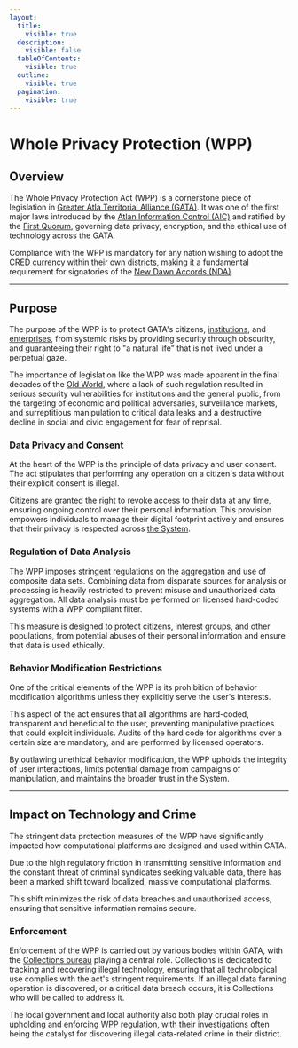```yaml
---
layout:
  title:
    visible: true
  description:
    visible: false
  tableOfContents:
    visible: true
  outline:
    visible: true
  pagination:
    visible: true
---
```


# Whole Privacy Protection (WPP)

## **Overview**

The Whole Privacy Protection Act (WPP) is a cornerstone piece of legislation in [Greater Atla Territorial Alliance (GATA)](../the-basics.md). It was one of the first major laws introduced by the [Atlan Information Control (AIC)](../institutions/atlan-information-control.md) and ratified by the [First Quorum](governance.md#the-first-quorum), governing data privacy, encryption, and the ethical use of technology across the GATA.

Compliance with the WPP is mandatory for any nation wishing to adopt the [CRED currency](money.md#credits-currency) within their own [districts](districts.md), making it a fundamental requirement for signatories of the [New Dawn Accords (NDA)](new-dawn-accords.md).

***

## **Purpose**

The purpose of the WPP is to protect GATA's citizens, [institutions](../institutions/), and [enterprises](../enterprise/), from systemic risks by providing security through obscurity, and guaranteeing their right to "a natural life" that is not lived under a perpetual gaze.

The importance of legislation like the WPP was made apparent in the final decades of the [Old World](../../history/the-old-world.md), where a lack of such regulation resulted in serious security vulnerabilities for institutions and the general public, from the targeting of economic and political adversaries, surveillance markets, and surreptitious manipulation to critical data leaks and a destructive decline in social and civic engagement for fear of reprisal.

### **Data Privacy and Consent**

At the heart of the WPP is the principle of data privacy and user consent. The act stipulates that performing any operation on a citizen's data without their explicit consent is illegal.

Citizens are granted the right to revoke access to their data at any time, ensuring ongoing control over their personal information. This provision empowers individuals to manage their digital footprint actively and ensures that their privacy is respected across [the System](the-system.md).

### **Regulation of Data Analysis**

The WPP imposes stringent regulations on the aggregation and use of composite data sets. Combining data from disparate sources for analysis or processing is heavily restricted to prevent misuse and unauthorized data aggregation. All data analysis must be performed on licensed hard-coded systems with a WPP compliant filter.

This measure is designed to protect citizens, interest groups, and other populations, from potential abuses of their personal information and ensure that data is used ethically.

### **Behavior Modification Restrictions**

One of the critical elements of the WPP is its prohibition of behavior modification algorithms unless they explicitly serve the user's interests.&#x20;

This aspect of the act ensures that all algorithms are hard-coded, transparent and beneficial to the user, preventing manipulative practices that could exploit individuals. Audits of the hard code for algorithms over a certain size are mandatory, and are performed by licensed operators.

By outlawing unethical behavior modification, the WPP upholds the integrity of user interactions, limits potential damage from campaigns of manipulation, and maintains the broader trust in the System.

***

## **Impact on Technology and Crime**

The stringent data protection measures of the WPP have significantly impacted how computational platforms are designed and used within GATA.

Due to the high regulatory friction in transmitting sensitive information and the constant threat of criminal syndicates seeking valuable data, there has been a marked shift toward localized, massive computational platforms.

This shift minimizes the risk of data breaches and unauthorized access, ensuring that sensitive information remains secure.

### **Enforcement**

Enforcement of the WPP is carried out by various bodies within GATA, with the [Collections bureau](../law-and-order/collections.md) playing a central role. Collections is dedicated to tracking and recovering illegal technology, ensuring that all technological use complies with the act's stringent requirements. If an illegal data farming operation is discovered, or a critical data breach occurs, it is Collections who will be called to address it.

The local government and local authority also both play crucial roles in upholding and enforcing WPP regulation, with their investigations often being the catalyst for discovering illegal data-related crime in their district.
